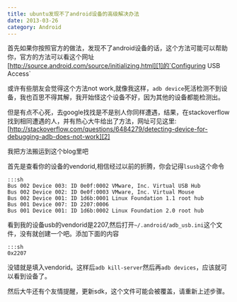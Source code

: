 ```yaml
---
title: ubuntu发现不了android设备的高级解决办法
date: 2013-03-26 
category: Android
---
```


首先如果你按照官方的做法，发现不了android设备的话，这个方法可能可以帮助你，官方的方法可以看这个网址[http://source.android.com/source/initializing.html][1]的`Configuring USB Access`
<!-- excerpt -->

或许有些朋友会觉得这个方法not work,就像我这样，`adb device`死活检测不到设备，我也百思不得其解，我开始怪这个设备不好，因为其他的设备都能检测出。

但是有点不心死，去google找找是不是别人你同样遭遇，结果，在stackoverflow找到相同遭遇的人，并有热心大牛给出了方法，网址可见这里:[http://stackoverflow.com/questions/6484279/detecting-device-for-debugging-adb-does-not-work][2]

我把方法搬运到这个blog里吧

首先是查看你的设备的vendorid,相信经过以前的折腾，你会记得`lsusb`这个命令

    :::sh
    Bus 002 Device 003: ID 0e0f:0002 VMware, Inc. Virtual USB Hub
    Bus 002 Device 002: ID 0e0f:0003 VMware, Inc. Virtual Mouse
    Bus 002 Device 001: ID 1d6b:0001 Linux Foundation 1.1 root hub
    Bus 001 Device 007: ID 2207:0006  
    Bus 001 Device 001: ID 1d6b:0002 Linux Foundation 2.0 root hub

看到我的设备usb的vendorid是2207,然后打开`~/.android/adb_usb.ini`这个文件，没有就创建一个吧。添加下面的内容

    :::sh
    0x2207

没错就是填入vendorid。这样后`adb kill-server`然后再`adb devices`，应该就可以看到设备了。

然后大牛还有个友情提醒，更新sdk，这个文件可能会被覆盖，请重新上述步骤。

[1]: http://source.android.com/source/initializing.html
[2]: http://stackoverflow.com/questions/6484279/detecting-device-for-debugging-adb-does-not-work
